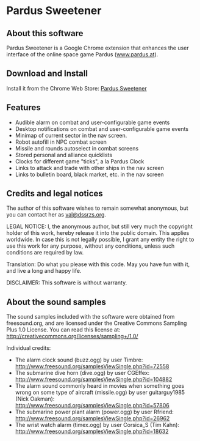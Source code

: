 Pardus Sweetener
================

About this software
-------------------

Pardus Sweetener is a Google Chrome extension that enhances the user
interface of the online space game Pardus (www.pardus.at).

Download and Install
--------------------

Install it from the Chrome Web Store: [Pardus Sweetener](https://chrome.google.com/webstore/detail/pardus-sweetener/ejnppkfdhdnchkcdblfddedelmbpoklo)

Features
--------

 * Audible alarm on combat and user-configurable game events
 * Desktop notifications on combat and user-configurable game events
 * Minimap of current sector in the nav screen.
 * Robot autofill in NPC combat screen
 * Missile and rounds autoselect in combat screens
 * Stored personal and alliance quicklists
 * Clocks for different game "ticks", a la Pardus Clock
 * Links to attack and trade with other ships in the nav screen
 * Links to bulletin board, black market, etc. in the nav screen

Credits and legal notices
-------------------------

The author of this software wishes to remain somewhat anonymous, but
you can contact her as val@dssrzs.org.

LEGAL NOTICE: I, the anonymous author, but still very much the
copyright holder of this work, hereby release it into the public
domain. This applies worldwide. In case this is not legally possible,
I grant any entity the right to use this work for any purpose, without
any conditions, unless such conditions are required by law.

Translation: Do what you please with this code. May you have fun with
it, and live a long and happy life.

DISCLAIMER: This software is without warranty.

About the sound samples
-----------------------

The sound samples included with the software were obtained from
freesound.org, and are licensed under the Creative Commons Sampling
Plus 1.0 License.  You can read this license at:
http://creativecommons.org/licenses/sampling+/1.0/

Individual credits:

 * The alarm clock sound (buzz.ogg) by user Timbre:  
   http://www.freesound.org/samplesViewSingle.php?id=72558
 * The submarine dive horn (dive.ogg) by user CGEffex:  
   http://www.freesound.org/samplesViewSingle.php?id=104882
 * The alarm sound commonly heard in movies when something goes wrong
   on some type of aircraft (missile.ogg) by user guitarguy1985 (Nick
   Oakman):  
   http://www.freesound.org/samplesViewSingle.php?id=57806
 * The submarine power plant alarm (power.ogg) by user Rfriend:  
   http://www.freesound.org/samplesViewSingle.php?id=26962
 * The wrist watch alarm (timex.ogg) by user Corsica_S (Tim Kahn):  
   http://www.freesound.org/samplesViewSingle.php?id=18632
